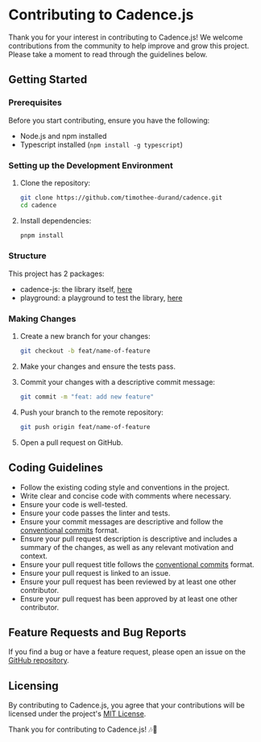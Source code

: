 # Contributing to Cadence.js

Thank you for your interest in contributing to Cadence.js! We welcome contributions from the community to help improve and grow this project. Please take a moment to read through the guidelines below.

## Getting Started

### Prerequisites

Before you start contributing, ensure you have the following:

- Node.js and npm installed
- Typescript installed (`npm install -g typescript`)

### Setting up the Development Environment

1. Clone the repository:

   ```bash
   git clone https://github.com/timothee-durand/cadence.git
   cd cadence
   ```

2. Install dependencies:

   ```bash
   pnpm install
   ```
   

### Structure

This project has 2 packages:
- cadence-js: the library itself, [here](./src/cadence/README.md)
- playground: a playground to test the library, [here](./src/playground/README.md)

### Making Changes

1. Create a new branch for your changes:

   ```bash
   git checkout -b feat/name-of-feature
   ```

2. Make your changes and ensure the tests pass.

3. Commit your changes with a descriptive commit message:

   ```bash
   git commit -m "feat: add new feature"
   ```

4. Push your branch to the remote repository:

   ```bash
   git push origin feat/name-of-feature
   ```

5. Open a pull request on GitHub.

## Coding Guidelines

- Follow the existing coding style and conventions in the project.
- Write clear and concise code with comments where necessary.
- Ensure your code is well-tested.
- Ensure your code passes the linter and tests.
- Ensure your commit messages are descriptive and follow the [conventional commits](https://www.conventionalcommits.org/en/v1.0.0/) format.
- Ensure your pull request description is descriptive and includes a summary of the changes, as well as any relevant motivation and context.
- Ensure your pull request title follows the [conventional commits](https://www.conventionalcommits.org/en/v1.0.0/) format.
- Ensure your pull request is linked to an issue.
- Ensure your pull request has been reviewed by at least one other contributor.
- Ensure your pull request has been approved by at least one other contributor.

## Feature Requests and Bug Reports

If you find a bug or have a feature request, please open an issue on the [GitHub repository](https://github.com/timothee-durand/cadence/issues).

## Licensing

By contributing to Cadence.js, you agree that your contributions will be licensed under the project's [MIT License](LICENSE).

Thank you for contributing to Cadence.js! 🎶🚀
